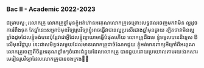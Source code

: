 ### Bac II - Academic 2022-2023

ជម្រាបសួុរលោកគ្រូ លោកគ្រូឆ្នាំមុនខ្ញុំអត់ហ៊ានអរគុណលោកគ្រូទេព្រោះលទ្ធផលចេញមកវាមិន
ល្អដូចការរំពឹងទុក តែឆ្នាំនេះសម្រាប់មុខវិទ្យារូបវិទ្យាខ្ញុំអាចធ្វើវាបានល្អប្រសើរជាងឆ្នាំមុនឆ្ងាយ 
ត្បិតថាវាមិនល្អខ្លាំងដូចដែលខ្ញុំចង់បានប៉ុន្តែវាជាអ្វីដែលខ្ញុំព្យាយាមធ្វើបំផុតហើយ លោកគ្រូដឹងទេ
ខ្ញុំទទួលបាននិទ្ទេស B លើមុខវិជ្ជារូប នេះជាសមិទ្ធផលមួយដែលមានលោកគ្រូជាចំណែកជួយ
ខ្ញុំអត់មានពាក្យអីក្រៅពីអរគុណលោកគ្រូចេញពីចិត្តអរគុណខ្លាំងៗចំពោះជំនួយដែលលោកគ្រូ
បានជួយដោយប្រយោលតាមរយ:ឯកសារមេរៀនរូបវិទ្យាដែលលោកគ្រូបានចងក្រង🤍🤍
